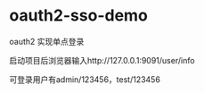 # oauth2-sso-demo
oauth2 实现单点登录


启动项目后浏览器输入http://127.0.0.1:9091/user/info

可登录用户有admin/123456，test/123456

